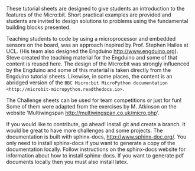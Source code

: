 These tutorial sheets are designed to give students an introduction to the features of the
Micro:bit.  Short practical examples are provided and students are invited to design solutions to problems
using the fundamental building blocks presented. 


Teaching students to code by using a microprocessor and embedded sensors 
on the board, was an approach inspired by Prof. Stephen Hailes at UCL. (His team also designed the Engduino <http://www.engduino.org>).
Steve created the teaching material for the 
Engduino and some of that content is reused here.
The design of the Micro:bit was strongly influenced by the
Engduino and some of this material is taken directly from the Engduino tutorial sheets.
Likewise, in some places, the content is an abridged version of the
`BBC Micro:bit MicroPython documentation <http://microbit-micropython.readthedocs.io>`.

The Challenge sheets can be used for team competitions or just for fun! Some of them were adapted from the 
exercises by M. Atkinson on the website 'Multiwingspan <http://multiwingspan.co.uk/micro.php>'. 

If you would like to contribute, go ahead! Install git and create a branch. It would be great to have more challenges and some projects.
The documentation is built with sphinx-docs, http://www.sphinx-doc.org/. You only need to install sphinx-docs 
if you want to generate a copy of the documentation locally. Follow instructions on the sphinx-docs website for information about how to install sphinx-docs. If you want to generate pdf documents locally then you must also install latex. 
